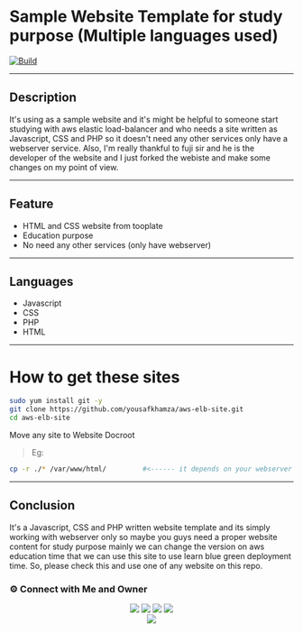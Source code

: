 # Sample Website Template for study purpose (Multiple languages used)
[![Build](https://travis-ci.org/joemccann/dillinger.svg?branch=master)](https://travis-ci.org/joemccann/dillinger)

---
## Description

It's using as a sample website and it's might be helpful to someone start studying with aws elastic load-balancer and who needs a site written as Javascript, CSS and PHP so it doesn't need any other services only have a webserver service. Also, I'm really thankful to fuji sir and he is the developer of the website and I just forked the webiste and make some changes on my point of view.

----
## Feature

- HTML and CSS website from tooplate
- Education purpose 
- No need any other services (only have webserver)

----
## Languages
- Javascript
- CSS
- PHP
- HTML

---
# How to get these sites

```sh
sudo yum install git -y
git clone https://github.com/yousafkhamza/aws-elb-site.git
cd aws-elb-site
```
Move any site to Website Docroot
> Eg:
```sh
cp -r ./* /var/www/html/         #<------ it depends on your webserver document root
```

----
## Conclusion

It's a Javascript, CSS and PHP written website template and its simply working with webserver only so maybe you guys need a proper website content for study purpose mainly we can change the version on aws education time that we can use this site to use learn blue green deployment time. So, please check this and use one of any website on this repo.

### ⚙️ Connect with Me and Owner

<p align="center">
<a href="mailto:yousaf.k.hamza@gmail.com"><img src="https://img.shields.io/badge/Gmail-D14836?style=for-the-badge&logo=gmail&logoColor=white"/></a>
<a href="https://www.linkedin.com/in/yousafkhamza"><img src="https://img.shields.io/badge/LinkedIn-0077B5?style=for-the-badge&logo=linkedin&logoColor=white"/></a> 
<a href="https://www.instagram.com/yousafkhamza"><img src="https://img.shields.io/badge/Instagram-E4405F?style=for-the-badge&logo=instagram&logoColor=white"/></a>
<a href="https://wa.me/%2B917736720639?text=This%20message%20from%20GitHub."><img src="https://img.shields.io/badge/WhatsApp-25D366?style=for-the-badge&logo=whatsapp&logoColor=white"/></a><br />
<a href="https://github.com/FujiClado"><img src="https://img.shields.io/badge/GitHub-Fuji Komalan-17202C?style=for-the-badge&logo=github&logoColor=white"/></a>


